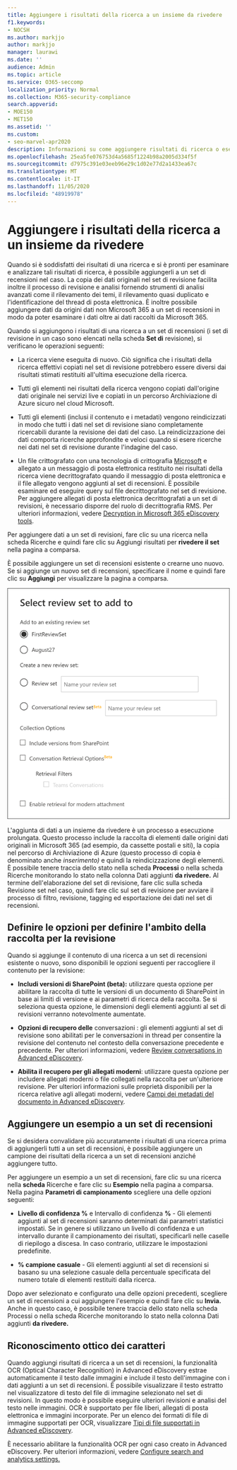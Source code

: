 ```yaml
---
title: Aggiungere i risultati della ricerca a un insieme da rivedere
f1.keywords:
- NOCSH
ms.author: markjjo
author: markjjo
manager: laurawi
ms.date: ''
audience: Admin
ms.topic: article
ms.service: O365-seccomp
localization_priority: Normal
ms.collection: M365-security-compliance
search.appverid:
- MOE150
- MET150
ms.assetid: ''
ms.custom:
- seo-marvel-apr2020
description: Informazioni su come aggiungere risultati di ricerca o esempi di tali risultati a un set di Advanced eDiscovery di revisione dei casi.
ms.openlocfilehash: 25ea5fe076753d4a5685f1224b98a2005d334f5f
ms.sourcegitcommit: d7975c391e03eeb96e29c1d02e77d2a1433ea67c
ms.translationtype: MT
ms.contentlocale: it-IT
ms.lasthandoff: 11/05/2020
ms.locfileid: "48919978"
---
```

# <a name="add-search-results-to-a-review-set"></a>Aggiungere i risultati della ricerca a un insieme da rivedere

Quando si è soddisfatti dei risultati di una ricerca e si è pronti per esaminare e analizzare tali risultati di ricerca, è possibile aggiungerli a un set di recensioni nel caso. La copia dei dati originali nel set di revisione facilita inoltre il processo di revisione e analisi fornendo strumenti di analisi avanzati come il rilevamento dei temi, il rilevamento quasi duplicato e l'identificazione del thread di posta elettronica. È inoltre possibile aggiungere dati da origini dati non Microsoft 365 a un set di recensioni in modo da poter esaminare i dati oltre ai dati raccolti da Microsoft 365.

Quando si aggiungono i risultati di una ricerca a un set di recensioni (i set di revisione in un caso sono elencati nella scheda **Set di** revisione), si verificano le operazioni seguenti:

- La ricerca viene eseguita di nuovo. Ciò significa che i risultati della ricerca effettivi copiati nel set di revisione potrebbero essere diversi dai risultati stimati restituiti all'ultima esecuzione della ricerca.

- Tutti gli elementi nei risultati della ricerca vengono copiati dall'origine dati originale nei servizi live e copiati in un percorso Archiviazione di Azure sicuro nel cloud Microsoft.

- Tutti gli elementi (inclusi il contenuto e i metadati) vengono reindicizzati in modo che tutti i dati nel set di revisione siano completamente ricercabili durante la revisione dei dati del caso. La reindicizzazione dei dati comporta ricerche approfondite e veloci quando si esere ricerche nei dati nel set di revisione durante l'indagine del caso.

- Un file crittografato con una tecnologia di crittografia [Microsoft](encryption.md) e allegato a un messaggio di posta elettronica restituito nei risultati della ricerca viene decrittografato quando il messaggio di posta elettronica e il file allegato vengono aggiunti al set di recensioni. È possibile esaminare ed eseguire query sul file decrittografato nel set di revisione. Per aggiungere allegati di posta elettronica decrittografati a un set di revisioni, è necessario disporre del ruolo di decrittografia RMS. Per ulteriori informazioni, vedere [Decryption in Microsoft 365 eDiscovery tools](ediscovery-decryption.md).

Per aggiungere dati a un set di  revisioni, fare clic su una ricerca nella scheda Ricerche e quindi fare clic su Aggiungi risultati per **rivedere il set** nella pagina a comparsa.

È possibile aggiungere un set di recensioni esistente o crearne uno nuovo.  Se si aggiunge un nuovo set di recensioni, specificare il nome e quindi fare clic su **Aggiungi** per visualizzare la pagina a comparsa.

![Selezionare un set di revisione e configurare le opzioni di raccolta](../media/AeD_AddToReviewSet.png)

L'aggiunta di dati a un insieme da rivedere è un processo a esecuzione prolungata. Questo processo include la raccolta di elementi dalle origini dati originali in Microsoft 365 (ad esempio, da cassette postali e siti), la copia nel percorso di Archiviazione di Azure (questo processo di copia è denominato anche *inserimento)* e quindi la reindicizzazione degli elementi. È possibile tenere traccia dello stato  nella scheda **Processi** o nella scheda Ricerche monitorando lo stato nella colonna Dati aggiunti **da rivedere.** Al termine dell'elaborazione del  set di revisione, fare clic sulla scheda Revisione set nel caso, quindi fare clic sul set di revisione per avviare il processo di filtro, revisione, tagging ed esportazione dei dati nel set di recensioni.

## <a name="define-options-to-scope-your-collection-for-review"></a>Definire le opzioni per definire l'ambito della raccolta per la revisione

Quando si aggiunge il contenuto di una ricerca a un set di recensioni esistente o nuovo, sono disponibili le opzioni seguenti per raccogliere il contenuto per la revisione:

- **Includi versioni di SharePoint (beta):** utilizzare questa opzione per abilitare la raccolta di tutte le versioni di un documento di SharePoint in base ai limiti di versione e ai parametri di ricerca della raccolta. Se si seleziona questa opzione, le dimensioni degli elementi aggiunti al set di revisioni verranno notevolmente aumentate.

- **Opzioni di recupero delle** conversazioni : gli elementi aggiunti al set di revisione sono abilitati per le conversazioni in thread per consentire la revisione del contenuto nel contesto della conversazione precedente e precedente. Per ulteriori informazioni, vedere [Review conversations in Advanced eDiscovery](conversation-review-sets.md).

- **Abilita il recupero per gli allegati moderni**: utilizzare questa opzione per includere allegati moderni o file collegati nella raccolta per un'ulteriore revisione. Per ulteriori informazioni sulle proprietà disponibili per la ricerca relative agli allegati moderni, vedere [Campi dei metadati del documento in Advanced eDiscovery](document-metadata-fields-in-Advanced-eDiscovery.md).

## <a name="add-a-sample-to-a-review-set"></a>Aggiungere un esempio a un set di recensioni

Se si desidera convalidare più accuratamente i risultati di una ricerca prima di aggiungerli tutti a un set di recensioni, è possibile aggiungere un campione dei risultati della ricerca a un set di recensioni anziché aggiungere tutto.

Per aggiungere un esempio a un set di recensioni, fare clic su una ricerca nella **scheda** Ricerche e fare clic su **Esempio** nella pagina a comparsa. Nella pagina **Parametri di campionamento** scegliere una delle opzioni seguenti:

- **Livello di confidenza %** e Intervallo di confidenza **%** - Gli elementi aggiunti al set di recensioni saranno determinati dai parametri statistici impostati. Se in genere si utilizzano un livello di confidenza e un intervallo durante il campionamento dei risultati, specificarli nelle caselle di riepilogo a discesa. In caso contrario, utilizzare le impostazioni predefinite.

- **% campione casuale** - Gli elementi aggiunti al set di recensioni si basano su una selezione casuale della percentuale specificata del numero totale di elementi restituiti dalla ricerca.

Dopo aver selezionato e configurato una delle opzioni precedenti, scegliere un set di recensioni a cui aggiungere l'esempio e quindi fare clic su **Invia.** Anche in questo caso,  è possibile tenere  traccia dello stato nella scheda Processi o nella scheda Ricerche monitorando lo stato nella colonna Dati aggiunti **da rivedere.**

## <a name="optical-character-recognition"></a>Riconoscimento ottico dei caratteri

Quando aggiungi risultati di ricerca a un set di recensioni, la funzionalità OCR (Optical Character Recognition) in Advanced eDiscovery estrae automaticamente il testo dalle immagini e include il testo dell'immagine con i dati aggiunti a un set di recensioni. È possibile visualizzare il testo estratto nel visualizzatore di testo del file di immagine selezionato nel set di revisioni. In questo modo è possibile eseguire ulteriori revisioni e analisi del testo nelle immagini. OCR è supportato per file liberi, allegati di posta elettronica e immagini incorporate. Per un elenco dei formati di file di immagine supportati per OCR, visualizzare [Tipi di file supportati in Advanced eDiscovery](supported-filetypes-ediscovery20.md#image).

È necessario abilitare la funzionalità OCR per ogni caso creato in Advanced eDiscovery. Per ulteriori informazioni, vedere [Configure search and analytics settings.](configure-search-and-analytics-settings-in-advanced-ediscovery.md#optical-character-recognition-ocr)
